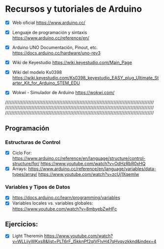 # Recursos y tutoriales de Arduino

- [x] Web oficial https://www.arduino.cc/
- [x] Lenguaje de programación y sintaxis https://www.arduino.cc/reference/en/
- [x] Arduino UNO Documentación, Pinout, etc. https://docs.arduino.cc/hardware/uno-rev3
- [x] Wiki de Keyestudio https://wiki.keyestudio.com/Main_Page
- [x] Wiki del modelo Ks0398 https://wiki.keyestudio.com/Ks0398_keyestudio_EASY_plug_Ultimate_Starter_Kit_for_Arduino_STEM_EDU
- [x] Wokwi -  Simulador de Arduino https://wokwi.com/


////////////////////////////////////////////////////////////////////////////////////////////////
////////////////////////////////////////////////////////////////////////////////////////////////
////////////////////////////////////////////////////////////////////////////////////////////////

## Programación
### Estructuras de Control
- [x] Ciclo For: 
https://www.arduino.cc/reference/en/language/structure/control-structure/for/
https://www.youtube.com/watch?v=OdHzRbR0xHQ
- [x] Arrays:
https://www.arduino.cc/reference/en/language/variables/data-types/array/
https://www.youtube.com/watch?v=zcUj1Xqemlw

### Variables y Tipos de Datos
- [x] https://docs.arduino.cc/learn/programming/variables
- [x] Variables locales vs. variables globales: https://www.youtube.com/watch?v=8mbyebZwHFc

## Ejercicios:
- [x]  Light Theremin https://www.youtube.com/watch?v=WLLiiyWKxs8&list=PLT6rF_I5kknPf2qlVFlvH47qHvqvzkknd&index=4



